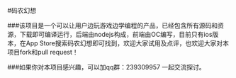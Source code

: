 #码农幻想

###该项目是一个可以让用户边玩游戏边学编程的产品，已经包含所有源码和资源，下载即可编译运行，后端由nodejs构成，前端由OC编写，目前只有ios版本，在App Store搜索码农幻想即可找到，欢迎大家试用及点评，也欢迎大家对本项目fork和pull request！

###如果你对本项目感兴趣，可以加qq群：239309957 一起交流探讨。
